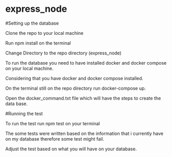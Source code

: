 # express_node

#Setting up the database

 Clone the repo to your local machine
 
 Run npm install on the terminal
 
 Change Directory to the repo directory (express_node)
 
 To run the database  you need to have installed docker and docker compose on your local machine.
 
 Considering that you have docker and docker compose installed.
 
On the terminal still on the repo directory  run docker-compose up.

Open the docker_command.txt file which will have the steps to create the data base.

#Running the test

To run the test run npm test on your terminal

The some tests were written based on the information that i currently have on my database therefore some test might fail.

Adjust the test based on what you will have on your database.


